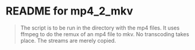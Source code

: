 # README for mp4_2_mkv
> The script is to be run in the directory with the mp4 files. It uses ffmpeg to do the remux of an mp4 file to mkv. No transcoding takes place. The streams are merely copied.

